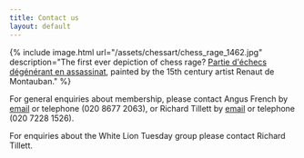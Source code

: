 ```yaml
---
title: Contact us
layout: default
---
```


{% include image.html url="/assets/chessart/chess_rage_1462.jpg" description="The first ever depiction of chess rage? [Partie d'échecs dégénérant en assassinat](http://streathambrixtonchess.blogspot.com/2009/11/chess-in-art-postscript-chess-in_22.html), painted by the 15th century artist Renaut de Montauban." %}

For general enquiries about membership, please contact Angus French by [email](mailto:angus@angusf.myzen.co.uk) or telephone (020 8677 2063), 
or Richard Tillett by [email](mailto:tillett.richard@googlemail.com) or telephone (020 7228 1526).

For enquiries about the White Lion Tuesday group please contact Richard Tillett.
